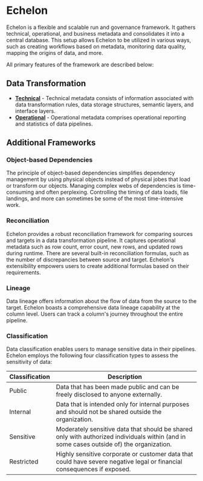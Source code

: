 # Echelon

Echelon is a flexible and scalable run and governance framework. It gathers technical, operational, and business metadata and consolidates it into a central database. This setup allows Echelon to be utilized in various ways, such as creating workflows based on metadata, monitoring data quality, mapping the origins of data, and more.

All primary features of the framework are described below:

## Data Transformation

- [**Technical**](./transformation/technical/) - Technical metadata consists of information associated with data transformation rules, data storage structures, semantic layers, and interface layers.
- [**Operational**](./transformation/operational/) - Operational metadata comprises operational reporting and statistics of data pipelines.

## Additional Frameworks

### Object-based Dependencies

The principle of object-based dependencies simplifies dependency management by using physical objects instead of physical jobes that load or transform our objects. Managing complex webs of dependencies is time-consuming and often perplexing. Controlling the timing of data loads, file landings, and more can sometimes be some of the most time-intensive work.

### Reconciliation

Echelon provides a robust reconciliation framework for comparing sources and targets in a data transformation pipeline. It captures operational metadata such as row count, error count, new rows, and updated rows during runtime. There are several built-in reconciliation formulas, such as the number of discrepancies between source and target. Echelon's extensibility empowers users to create additional formulas based on their requirements.

### Lineage

Data lineage offers information about the flow of data from the source to the target. Echelon boasts a comprehensive data lineage capability at the column level. Users can track a column's journey throughout the entire pipeline.

### Classification

Data classification enables users to manage sensitive data in their pipelines. Echelon employs the following four classification types to assess the sensitivity of data:

| Classification | Description                                                                                                                              |
| -------------- | ---------------------------------------------------------------------------------------------------------------------------------------- |
| Public         | Data that has been made public and can be freely disclosed to anyone externally.                                                         |
| Internal       | Data that is intended only for internal purposes and should not be shared outside the organization.                                      |
| Sensitive      | Moderately sensitive data that should be shared only with authorized individuals within (and in some cases outside of) the organization. |
| Restricted     | Highly sensitive corporate or customer data that could have severe negative legal or financial consequences if exposed.                  |
